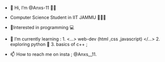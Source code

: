 - 👋 Hi, I’m @Anxs-11 👦🏻

- Computer Science Student in IIT JAMMU 👦🏻‍💻

- 👀Interested in programming 💻 

- 🌱 I’m currently learning  : 
                                1. <...> web-dev (html ,css ,javascript) </...>
                                2. exploring python 🐍
                                3. basics of c++ ; 
                                
- 📫 How to reach me on insta ; @Anxs__11.

